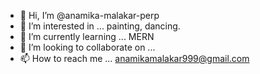 - 👋 Hi, I’m @anamika-malakar-perp
- 👀 I’m interested in ... painting, dancing.
- 🌱 I’m currently learning ... MERN
- 💞️ I’m looking to collaborate on ...
- 📫 How to reach me ... anamikamalakar999@gmail.com

<!---
anamika-malakar-perp/anamika-malakar-perp is a ✨ special ✨ repository because its `README.md` (this file) appears on your GitHub profile.
You can click the Preview link to take a look at your changes.
--->
